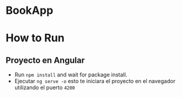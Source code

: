 # BookApp

# How to Run
## Proyecto en Angular
- Run `npm install` and wait for package install.
- Ejecutar `ng serve -o` esto te iniciara el proyecto en el navegador utilizando el puerto `4200`
